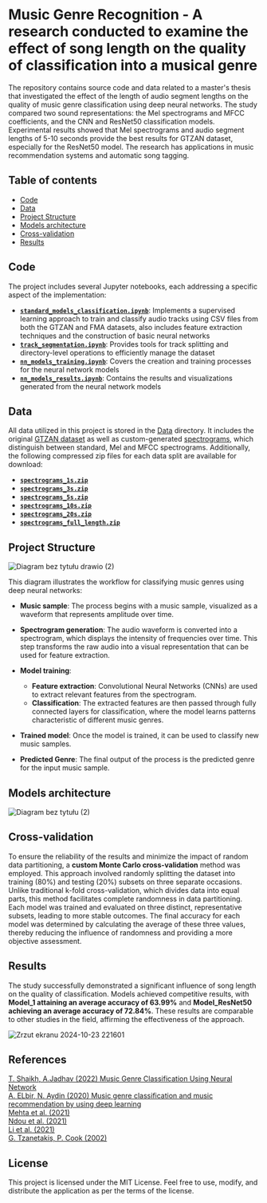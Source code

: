 # Music Genre Recognition - A research conducted to examine the effect of song length on the quality of classification into a musical genre

The repository contains source code and data related to a master's thesis that investigated the effect of the length of audio segment lengths on the quality of music genre classification using deep neural networks. The study compared two sound representations: the Mel spectrograms and MFCC coefficients, and the CNN and ResNet50 classification models. Experimental results showed that Mel spectrograms and audio segment lengths of 5-10 seconds provide the best results for GTZAN dataset, especially for the ResNet50 model. The research has applications in music recommendation systems and automatic song tagging.

## Table of contents
- [Code](Code)
- [Data](Data)
- [Project Structure](Project%20Structure)
- [Models architecture](Model%20architecture)
- [Cross-validation](Cross-validation)
- [Results](Results)
  
## Code
The project includes several Jupyter notebooks, each addressing a specific aspect of the implementation:
- [**`standard_models_classification.ipynb`**](standard_models_classification.ipynb): Implements a supervised learning approach to train and classify audio tracks using CSV files from both the GTZAN and FMA datasets, also includes feature extraction techniques and  the construction of basic neural networks
- [**`track_segmentation.ipynb`**](track_segmentation.ipynb): Provides tools for track splitting and directory-level operations to efficiently manage the dataset
- [**`nn_models_training.ipynb`**](nn_models_training.ipynb): Covers the creation and training processes for the neural network models
- [**`nn_models_results.ipynb`**](nn_models_results.ipynb): Contains the results and visualizations generated from the neural network models
  
## Data
All data utilized in this project is stored in the [Data](Data/) directory. It includes the original [GTZAN dataset](Data/Original%20GTZAN%20data/) as well as custom-generated [spectrograms](Data/Spectrograms), which distinguish between standard, Mel and MFCC spectrograms. Additionally, the following compressed zip files for each data split are available for download:
- [**`spectrograms_1s.zip`**](https://drive.google.com/file/d/1vxjNcUdFdhW1p7wTddkkSll-HxP8K-7W/view?usp=sharing)
- [**`spectrograms_3s.zip`**](https://drive.google.com/file/d/1YxlklfsPRNBh-n-lTQm2Q8A0YWZdnNt9/view?usp=drive_link)
- [**`spectrograms_5s.zip`**](https://drive.google.com/file/d/1OwveDXfZGhnc36ecxEDpujncuTEH2mX7/view?usp=drive_link)
- [**`spectrograms_10s.zip`**](https://drive.google.com/file/d/1RoRnAqqCYD6R5pAATPDwkRC25Jd5VMBN/view?usp=drive_link)
- [**`spectrograms_20s.zip`**](https://drive.google.com/file/d/19ZWyA6fu_w7OoCJemZeBvWtd7PjO8WRu/view?usp=drive_link)
- [**`spectrograms_full_length.zip`**](https://drive.google.com/file/d/1bmEvXJJ8nP5iQArlmckXFacq0nXMwyF3/view?usp=drive_link)

## Project Structure

![Diagram bez tytułu drawio (2)](https://github.com/user-attachments/assets/5303f06b-feff-42fa-b7a5-9dc3b3d4cc9d)

This diagram illustrates the workflow for classifying music genres using deep neural networks:

- **Music sample**: The process begins with a music sample, visualized as a waveform that represents amplitude over time.

- **Spectrogram generation**: The audio waveform is converted into a spectrogram, which displays the intensity of frequencies over time. This step transforms the raw audio into a visual representation that can be used for feature extraction.

- **Model training**:

  - **Feature extraction**: Convolutional Neural Networks (CNNs) are used to extract relevant features from the spectrogram.
  - **Classification**: The extracted features are then passed through fully connected layers for classification, where the model learns patterns characteristic of different music genres.
- **Trained model**: Once the model is trained, it can be used to classify new music samples.

- **Predicted Genre**: The final output of the process is the predicted genre for the input music sample.

## Models architecture
![Diagram bez tytułu (2)](https://github.com/user-attachments/assets/b1a1b497-3a78-4068-be9a-5184be263d50)

## Cross-validation
To ensure the reliability of the results and minimize the impact of random data partitioning, a **custom Monte Carlo cross-validation** method was employed. This approach involved randomly splitting the dataset into training (80%) and testing (20%) subsets on three separate occasions. Unlike traditional k-fold cross-validation, which divides data into equal parts, this method facilitates complete randomness in data partitioning. Each model was trained and evaluated on three distinct, representative subsets, leading to more stable outcomes. The final accuracy for each model was determined by calculating the average of these three values, thereby reducing the influence of randomness and providing a more objective assessment.

## Results
The study successfully demonstrated a significant influence of song length on the quality of classification. Models achieved competitive results, with **Model_1 attaining an average accuracy of 63.99%** and **Model_ResNet50 achieving an average accuracy of 72.84%**. These results are comparable to other studies in the field, affirming the effectiveness of the approach.

![Zrzut ekranu 2024-10-23 221601](https://github.com/user-attachments/assets/575315ed-67fd-458d-b59b-f477bb77529a)

## References
[T. Shaikh, A.Jadhav (2022) Music Genre Classification Using Neural Network](https://www.researchgate.net/publication/360417353_Music_Genre_Classification_Using_Neural_Network)  
[A. ELbir, N. Aydin (2020) Music genre classification and music recommendation by using deep learning](https://www.researchgate.net/publication/339678441_Music_Genre_Classification_and_Music_Recommendation_by_Using_Deep_Learning)  
[Mehta et al. (2021)](https://www.researchgate.net/publication/351379331_Music_Genre_Classification_using_Transfer_Learning_on_log-based_MEL_Spectrogram)  
[Ndou et al. (2021)](https://www.researchgate.net/publication/351595695_Music_Genre_Classification_A_Review_of_Deep-Learning_and_Traditional_Machine-Learning_Approaches)  
[Li et al. (2021)](https://link.springer.com/article/10.1007/s11042-020-10465-9)  
[G. Tzanetakis, P. Cook (2002)](https://www.researchgate.net/publication/3333877_Musical_Genre_Classification_of_Audio_Signals)  

## License
This project is licensed under the MIT License. Feel free to use, modify, and distribute the application as per the terms of the license.






